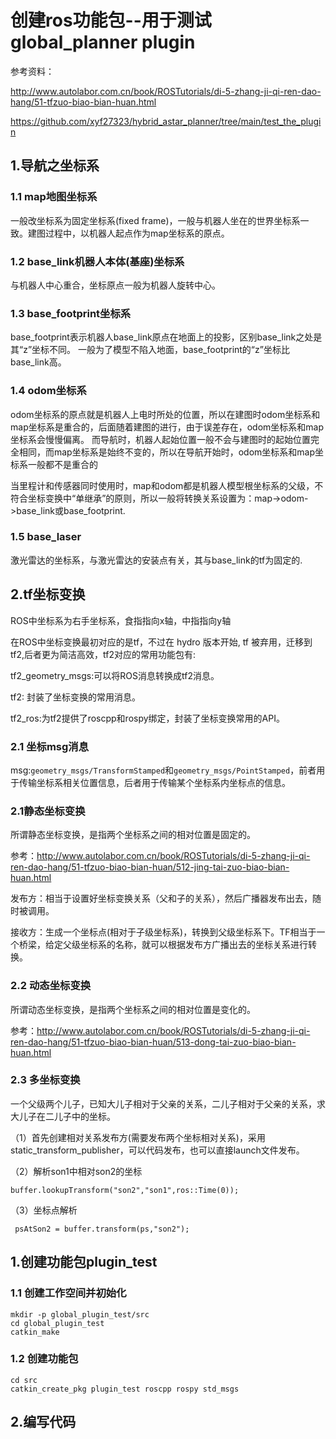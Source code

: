 # 创建ros功能包--用于测试global_planner plugin

参考资料：

http://www.autolabor.com.cn/book/ROSTutorials/di-5-zhang-ji-qi-ren-dao-hang/51-tfzuo-biao-bian-huan.html

https://github.com/xyf27323/hybrid_astar_planner/tree/main/test_the_plugin

## 1.导航之坐标系

### 1.1 map地图坐标系

一般改坐标系为固定坐标系(fixed frame)，一般与机器人坐在的世界坐标系一致。建图过程中，以机器人起点作为map坐标系的原点。

### 1.2 base_link机器人本体(基座)坐标系

与机器人中心重合，坐标原点一般为机器人旋转中心。

### 1.3 base_footprint坐标系

base_footprint表示机器人base_link原点在地面上的投影，区别base_link之处是其“z”坐标不同。
一般为了模型不陷入地面，base_footprint的“z”坐标比base_link高。

### 1.4 odom坐标系

odom坐标系的原点就是机器人上电时所处的位置，所以在建图时odom坐标系和map坐标系是重合的，后面随着建图的进行，由于误差存在，odom坐标系和map坐标系会慢慢偏离。 而导航时，机器人起始位置一般不会与建图时的起始位置完全相同，而map坐标系是始终不变的，所以在导航开始时，odom坐标系和map坐标系一般都不是重合的

当里程计和传感器同时使用时，map和odom都是机器人模型根坐标系的父级，不符合坐标变换中“单继承”的原则，所以一般将转换关系设置为：map->odom->base_link或base_footprint.

### 1.5 base_laser

激光雷达的坐标系，与激光雷达的安装点有关，其与base_link的tf为固定的.

## 2.tf坐标变换

ROS中坐标系为右手坐标系，食指指向x轴，中指指向y轴

在ROS中坐标变换最初对应的是tf，不过在 hydro 版本开始, tf 被弃用，迁移到 tf2,后者更为简洁高效，tf2对应的常用功能包有:

tf2_geometry_msgs:可以将ROS消息转换成tf2消息。

tf2: 封装了坐标变换的常用消息。

tf2_ros:为tf2提供了roscpp和rospy绑定，封装了坐标变换常用的API。

### 2.1 坐标msg消息

msg:`geometry_msgs/TransformStamped`和`geometry_msgs/PointStamped`，前者用于传输坐标系相关位置信息，后者用于传输某个坐标系内坐标点的信息。

### 2.1静态坐标变换

所谓静态坐标变换，是指两个坐标系之间的相对位置是固定的。

参考：http://www.autolabor.com.cn/book/ROSTutorials/di-5-zhang-ji-qi-ren-dao-hang/51-tfzuo-biao-bian-huan/512-jing-tai-zuo-biao-bian-huan.html

发布方：相当于设置好坐标变换关系（父和子的关系），然后广播器发布出去，随时被调用。

接收方：生成一个坐标点(相对于子级坐标系)，转换到父级坐标系下。TF相当于一个桥梁，给定父级坐标系的名称，就可以根据发布方广播出去的坐标关系进行转换。

### 2.2 动态坐标变换

所谓动态坐标变换，是指两个坐标系之间的相对位置是变化的。

参考：http://www.autolabor.com.cn/book/ROSTutorials/di-5-zhang-ji-qi-ren-dao-hang/51-tfzuo-biao-bian-huan/513-dong-tai-zuo-biao-bian-huan.html

### 2.3 多坐标变换

一个父级两个儿子，已知大儿子相对于父亲的关系，二儿子相对于父亲的关系，求大儿子在二儿子中的坐标。

（1）首先创建相对关系发布方(需要发布两个坐标相对关系)，采用static_transform_publisher，可以代码发布，也可以直接launch文件发布。

（2）解析son1中相对son2的坐标

```
buffer.lookupTransform("son2","son1",ros::Time(0));
```

（3）坐标点解析

```
 psAtSon2 = buffer.transform(ps,"son2");
```

## 1.创建功能包plugin_test

### 1.1 创建工作空间并初始化

```
mkdir -p global_plugin_test/src
cd global_plugin_test
catkin_make
```

### 1.2 创建功能包

```
cd src
catkin_create_pkg plugin_test roscpp rospy std_msgs
```

## 2.编写代码

